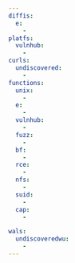 ```yaml
---
diffis:
  e:
    -
platfs:
  vulnhub:
    -
curls:
  undiscovered:
    -
functions:
  unix:
    -
  e:
    -
  vulnhub:
    -
  fuzz:
    -
  bf:
    -
  rce:
    -
  nfs:
    -
  suid:
    -
  cap:
    -

wals:
  undiscoveredwu:
    -
---
```

